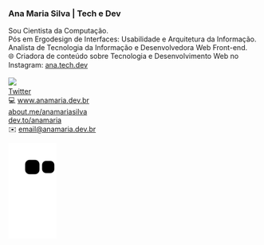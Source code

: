 ### Ana Maria Silva | Tech e Dev
Sou Cientista da Computação.<br>
Pós em Ergodesign de Interfaces: Usabilidade e Arquitetura da Informação.<br>
Analista de Tecnologia da Informação e Desenvolvedora Web Front-end.<br>
🌐 Criadora de conteúdo sobre Tecnologia e Desenvolvimento Web no Instagram: <a href="https://www.instagram.com/ana.tech.dev/">ana.tech.dev</a><br>
<br>
<a href="https://twitter.com/_anamariasilva_"><img src="https://img.shields.io/static/v1?label=Twitter&message=_anamariasilva_&color=blue&style=plastic"/></a>
<br>
<a href="https://twitter.com/_anamariasilva_">Twitter</a><br>
💻 <a href="https://www.anamaria.dev.br">www.anamaria.dev.br</a><br>
<a href="https://about.me/anamariasilva">about.me/anamariasilva</a><br>
<a href="https://dev.to/anamaria">dev.to/anamaria</a><br>
✉️ email@anamaria.dev.br<br>

 ![Snake animation](https://github.com/anamariasilva/anamariasilva/blob/output/github-contribution-grid-snake.svg)

<!--
**anamariasilva/anamariasilva** is a ✨ _special_ ✨ repository because its `README.md` (this file) appears on your GitHub profile.
Vi
Here are some ideas to get you started:

- 🔭 I’m currently working on ...
- 🌱 I’m currently learning ...
- 👯 I’m looking to collaborate on ...
- 🤔 I’m looking for help with ...
- 💬 Ask me about ...
- 📫 How to reach me: ...
- 😄 Pronouns: ...
- ⚡ Fun fact: ...
-->

